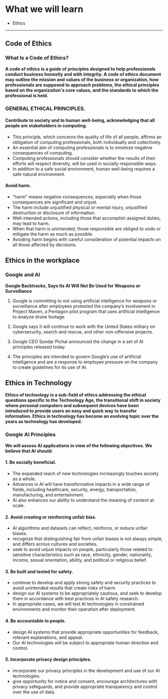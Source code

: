 # What we will learn

- Ethics

______________________________________

## Code of Ethics

 ### What Is a Code of Ethics?

**A code of ethics is a guide of principles designed to help professionals conduct business honestly and with integrity. A code of ethics document may outline the mission and values of the business or organization, how professionals are supposed to approach problems, the ethical principles based on the organization's core values, and the standards to which the professional is held.**

### GENERAL ETHICAL PRINCIPLES.

#### Contribute to society and to human well-being, acknowledging that all people are stakeholders in computing.

- This principle, which concerns the quality of life of all people, affirms an obligation of computing professionals, both individually and collectively.
- An essential aim of computing professionals is to minimize negative consequences of computing.
- Computing professionals should consider whether the results of their efforts will respect diversity, will be used in socially responsible ways.
- In addition to a safe social environment, human well-being requires a safe natural environment.

#### Avoid harm.

- "harm" means negative consequences, especially when those consequences are significant and unjust.
- The  harm include unjustified physical or mental injury, unjustified destruction or disclosure of information.
- Well-intended actions, including those that accomplish assigned duties, may lead to harm. 
- When that harm is unintended, those responsible are obliged to undo or mitigate the harm as much as possible.
- Avoiding harm begins with careful consideration of potential impacts on all those affected by decisions.

## Ethics in the workplace

### Google and AI 

**Google Backtracks, Says Its AI Will Not Be Used for Weapons or Surveillance**

1. Google is committing to not using artificial intelligence for weapons or surveillance after employees protested the company’s involvement in Project Maven, a Pentagon pilot program that uses artificial intelligence to analyze drone footage. 

2.  Google says it will continue to work with the United States military on cybersecurity, search and rescue, and other non-offensive projects.

3. Google CEO Sundar Pichai announced the change in a set of AI principles released today.

4.  The principles are intended to govern Google’s use of artificial intelligence and are a response to employee pressure on the company to create guidelines for its use of AI.


## Ethics in Technology

**Ethics of technology is a sub-field of ethics addressing the ethical questions specific to the Technology Age, the transitional shift in society where personal computers and subsequent devices have been introduced to provide users an easy and quick way to transfer information. Ethics in technology has become an evolving topic over the years as technology has developed.**


### Google AI Principles

**We will assess AI applications in view of the following objectives. We believe that AI should:**

#### 1. Be socially beneficial. 

- The expanded reach of new technologies increasingly touches society as a whole.
- Advances in AI will have transformative impacts in a wide range of fields, including healthcare, security, energy, transportation, manufacturing, and entertainment. 
- AI also enhances our ability to understand the meaning of content at scale. 

#### 2. Avoid creating or reinforcing unfair bias.

- AI algorithms and datasets can reflect, reinforce, or reduce unfair biases.
- recognize that distinguishing fair from unfair biases is not always simple, and differs across cultures and societies. 
- seek to avoid unjust impacts on people, particularly those related to sensitive characteristics such as race, ethnicity, gender, nationality, income, sexual orientation, ability, and political or religious belief.

#### 3. Be built and tested for safety.

- continue to develop and apply strong safety and security practices to avoid unintended results that create risks of harm. 
- design our AI systems to be appropriately cautious, and seek to develop them in accordance with best practices in AI safety research.
- In appropriate cases, we will test AI technologies in constrained environments and monitor their operation after deployment.

#### 4. Be accountable to people.

- design AI systems that provide appropriate opportunities for feedback, relevant explanations, and appeal. 
- Our AI technologies will be subject to appropriate human direction and control.

#### 5. Incorporate privacy design principles.

- incorporate our privacy principles in the development and use of our AI technologies. 
- give opportunity for notice and consent, encourage architectures with privacy safeguards, and provide appropriate transparency and control over the use of data.
